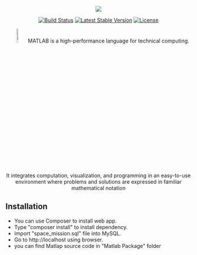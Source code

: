 <p align="center"><img src="https://laravel.com/assets/img/components/logo-laravel.svg"></p>

<p align="center">
<a href="https://travis-ci.org/laravel/framework"><img src="https://travis-ci.org/laravel/framework.svg" alt="Build Status"></a>
<a href="https://packagist.org/packages/laravel/framework"><img src="https://poser.pugx.org/laravel/framework/v/stable.svg" alt="Latest Stable Version"></a>
<a href="https://packagist.org/packages/laravel/framework"><img src="https://poser.pugx.org/laravel/framework/license.svg" alt="License"></a>
</p>

<p align="center">
<a href="https://www.mathworks.com/matlabcentral/profile/authors/8128735-meysam-mahooti?requestedDomain=www.mathworks.com"><img src="http://epidemiology.mit.edu/index_files/matlab_logo.jpg" style="width:10%" alt="Build Status"></a>
MATLAB is a high-performance language for technical computing. It integrates computation, visualization, and programming in an easy-to-use environment where problems and solutions are expressed in familiar mathematical notation
</p>

## Installation

- You can use Composer to install web app.
- Type "composer install" to install dependency.
- Import "space_mission.sql" file into MySQL.
- Go to http://localhost using browser. 
- you can find Matlap source code in "Matlab Package" folder


